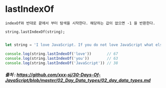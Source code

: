 # lastIndexOf

```
indexOf와 반대로 끝에서 부터 탐색을 시작한다. 해당하는 값이 없으면 -1 을 반환한다.

string.lastIndexOf(string);
```

```js

let string = 'I love JavaScript. If you do not love JavaScript what else can you love.'

console.log(string.lastIndexOf('love'))       // 67
console.log(string.lastIndexOf('you'))        // 63
console.log(string.lastIndexOf('JavaScript')) // 38
```

##### 출처 : https://github.com/xxx-sj/30-Days-Of-JavaScript/blob/master/02_Day_Data_types/02_day_data_types.md
